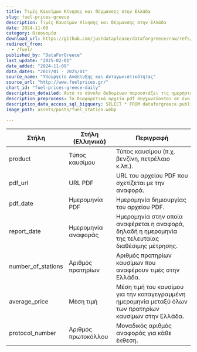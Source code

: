 ```yaml
---
title: Τιμές Καυσίμων Κίνησης και Θέρμανσης στην Ελλάδα
slug: fuel-prices-greece
description: Τιμές Καυσίμων Κίνησης και Θέρμανσης στην Ελλάδα
date: 2024-11-09
category: Οικονομία
download_url: https://github.com/justdataplease/dataforgreece/raw/refs/heads/main/data/fuel-prices-greece/fuel-prices-greece.zip
redirect_from:
  - /fuel/
published_by: "DataForGreece"
last_update: "2025-02-01"
date_added: "2024-11-09"
data_dates: "2017/01 - 2025/01"
source_name: "Υπουργείο Ανάπτυξης και Ανταγωνιστικότητας"
source_url: "http://www.fuelprices.gr/"
chart_id: "fuel-prices-greece-daily"
description_detailed: Αυτό το σύνολο δεδομένων παρουσιάζει τις ημερήσιες τιμές καυσίμων σε όλη την Ελλάδα, συμπεριλαμβανομένων των τύπων καυσίμων, του αριθμού πρατηρίων, των μέσων τιμών και των αναγνωριστικών των αναφορών, βοηθώντας τους καταναλωτές να κατανοήσουν τις τάσεις των τιμών. Κοινοποιείται από το Υπουργείο Ανάπτυξης στο fuelprices.gr, με στόχο την ενημέρωση των καταναλωτών. Παρότι γίνονται προσπάθειες για ακρίβεια, το Υπουργείο δημοσιεύει τα δεδομένα όπως λαμβάνονται από τα πρατήρια και δεν εγγυάται την πληρότητά τους.
description_preprocess: Τα διαφορετικά αρχεία pdf συγχωνεύονται σε ένα ενιαίο σύνολο δεδομένων και καθαρίζονται για να διασφαλιστεί η συνέπεια.
description_data_access_sql_bigquery: SELECT * FROM dataforgreece.public_data.fuel_prices_greece_v
image_path: assets/posts/fuel_station.webp

---
```


| **Στήλη**          | **Στήλη (Ελληνικά)** | **Περιγραφή**                                                                                           |
|--------------------|-------------------------------------------|-----------------------------------------------------------------------------------------------------------------------|
| product            | Τύπος καυσίμου                            | Τύπος καυσίμου (π.χ. βενζίνη, πετρέλαιο κ.λπ.).                                                                       |
| pdf_url            | URL PDF                                   | URL του αρχείου PDF που σχετίζεται με την αναφορά.                                                                     |
| pdf_date           | Ημερομηνία PDF                            | Ημερομηνία δημιουργίας του αρχείου PDF.                                                                                |
| report_date        | Ημερομηνία αναφοράς                       | Ημερομηνία στην οποία αναφέρεται η αναφορά, δηλαδή η ημερομηνία της τελευταίας διαθέσιμης μέτρησης.                    |
| number_of_stations | Αριθμός πρατηρίων                         | Αριθμός πρατηρίων καυσίμων που αναφέρουν τιμές στην Ελλάδα.                                                           |
| average_price      | Μέση τιμή                                 | Μέση τιμή του καυσίμου για την καταγεγραμμένη ημερομηνία μεταξύ όλων των πρατηρίων καυσίμων στην Ελλάδα.              |
| protocol_number    | Αριθμός πρωτοκόλλου                       | Μοναδικός αριθμός αναφοράς για κάθε έκθεση.                                                                           |











